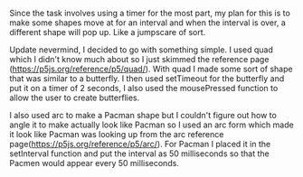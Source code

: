Since the task involves using a timer for the most part, my plan for this is to make some shapes move at for an interval and when the interval is over, a different shape will pop up. Like a jumpscare of sort.

Update nevermind, I decided to go with something simple. I used quad which I didn't know much about so I just skimmed the reference page (https://p5js.org/reference/p5/quad/). With quad I made some sort of shape that was similar to a butterfly. I then used setTimeout for the butterfly and put it on a timer of 2 seconds, I also used the mousePressed function to allow the user to create butterflies.

I also used arc to make a Pacman shape but I couldn't figure out how to angle it to make actually look like Pacman so I used an arc form which made it look like Pacman was looking up from the arc reference page(https://p5js.org/reference/p5/arc/). For Pacman I placed it in the setInterval function and put the interval as 50 milliseconds so that the Pacmen would appear every 50 milliseconds.

